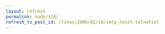 ```yaml
---
layout: refresh
permalink: node/128/
refresh_to_post_id: /linux/2006/02/18/smtp-teszt-telnettel
---
```

